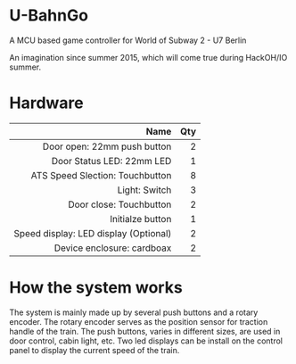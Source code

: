 # U-BahnGo

A MCU based game controller for World of Subway 2 - U7 Berlin

An imagination since summer 2015, which will come true during HackOH/IO summer.


# Hardware

|           Name                 | Qty |
| -----------------------:| -----:|
| Door open: 22mm push button   |     2|
| Door Status LED: 22mm LED      |    1|
| ATS Speed Slection: Touchbutton |   8|
| Light: Switch                    |  3|
| Door close:	Touchbutton			|   2|
| Initialze button                  | 1|
| Speed display: LED display  (Optional)      | 2	|
| Device enclosure: cardboax		 |  2|


# How the system works

The system is mainly made up by several push buttons and a rotary encoder. The rotary encoder serves as the position sensor for traction handle of the train. The push buttons, varies in different sizes, are used in door control, cabin light, etc. Two led displays can be install on the control panel to display the current speed of the train.

